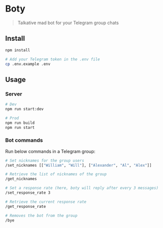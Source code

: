 # Boty

> Talkative mad bot for your Telegram group chats

## Install

```bash
npm install

# Add your Telegram token in the .env file
cp .env.example .env
```

## Usage

### Server

```bash
# Dev
npm run start:dev

# Prod
npm run build
npm run start
```

### Bot commands

Run below commands in a Telegram group:

```bash
# Set nicknames for the group users
/set_nicknames [["William", "Will"], ["Alexander", "Al", "Alex"]]

# Retrieve the list of nicknames of the group
/get_nicknames

# Set a response rate (here, boty will reply after every 3 messages)
/set_response_rate 3

# Retrieve the current response rate
/get_response_rate

# Removes the bot from the group
/bye
```
